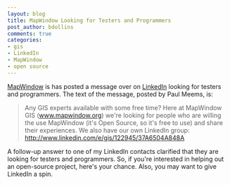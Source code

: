 ```yaml
---
layout: blog
title: MapWindow Looking for Testers and Programmers
post_author: bdollins
comments: true
categories:
- gis
- LinkedIn
- MapWindow
- open source
---
```


<a href="http://www.mapwindow.org/">MapWindow</a> is has posted a message over on <a href="http://www.linkedin.com">LinkedIn</a> looking for testers and programmers. The text of the message, posted by Paul Meems, is:

<blockquote>Any GIS experts available with some free time?
Here at MapWindow GIS (<a href="http://www.mapwindow.org">www.mapwindow.org</a>) we're looking for people who are willing the use MapWindow (it's Open Source, so it's free to use) and share their experiences. We also have our own LinkedIn group: <a href="http://www.linkedin.com/e/gis/122945/37A6504A848A">http://www.linkedin.com/e/gis/122945/37A6504A848A</a></blockquote>

A follow-up answer to one of my LinkedIn contacts clarified that they are looking for testers and programmers. So, if you're interested in helping out an open-source project, here's your chance. Also, you may want to give LinkedIn a spin.